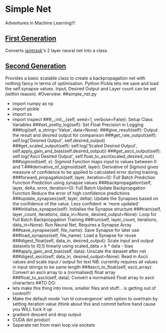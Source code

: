 # Simple Net
Adventures in Machine Learning!!!
## [First Generation](https://github.com/jamesrobertcarthew/machine-learning-experiments/tree/first-generation)
Converts [iamtrask](http://iamtrask.github.io/)'s 2 layer neural net into a class.
## [Second Generation](https://github.com/jamesrobertcarthew/machine-learning-experiments/tree/second-generation)
Provides a basic scalable class to create a backpropagation net with nothing fancy in terms of optimisation. Python Pickle lets me save and load the self.synapse values. Input, Desired Output and Layer count can be set (within reason).
#Overview:
##simple_net.py
* import numpy as np
* import pickle
* import os
* import inspect
###\_\_init\_\_(self, seed=1, verbose=False):
 Setup Class Variables
###set\_pretty\_log(self):
 Set Float Precision in Logging
###log(self, a\_string='Value', data=None):
###give\_result(self):
 Output the result and desired output for comparison
###get\_raw\_output(self):
 self.log('Desired Output', self.desired\_output)
###get\_scaled\_output(self):
 self.log('Scaled Desired Output', self.apply\_gain\_and\_bias(self.desired\_output))
###get\_ascii\_output(self):
 self.log('Ascii Desired Output', self.float\_to\_ascii(scaled\_desired\_out))
###sigmoid(self, x):
 Sigmoid Function maps input to values between 0 and 1
###derivative\_of\_sigmoid(self, layer):
 Derivative of Sigmoid gives measure of confidence to be applied to calculated error during training
###forward\_propagation(self, layer, iteration=0):
 Full Batch Prediction Function
 Prediction using synapse values
###backpropagation(self, layer, delta, error, iteration=0):
 Full Batch Update Backpropgation Function
 Reduce the error of high confidence predictions
###update\_synapses(self, layer, delta):
 Update the Synapses based on the confidence of the value. Less confident => 'more updated'
###initialise\_synapse(self):
 Initialise the Synapse structure
###train(self, layer\_count, iterations, data\_in=None, desired\_output=None):
 Loop for Full Batch Backpropgation Training
###run(self, layer\_count, iterations, data\_in=None):
 Run Neural Net, Requires a Synapse Array
###save\_synapse(self, file\_name):
 Save Synapse for later use
###load\_synapse(self, file\_name):
 Load a Synapse for reuse
###digest\_float(self, data\_in, desired\_output):
 Scale input and output datasets to (0,1) linearly using scaled\_data = k * data - bias
###apply\_gain\_and\_bias(self, data):
 Unscale the dataset after net
###digest\_ascii(self, data\_in, desired\_output=None):
 Read in Ascii values and scale input / output for text
 NB: currently requires all values in input strings to be same length
###ascii\_to\_float(self, ascii\_array):
 Convert an ascii array to a (normalised) float array
###float\_to\_ascii(self, data):
 Convert a normalised Float array to ascii characters
##TO DO:
* lets make this thing into more, smaller files and stuff... is getting out of control!!!
* Make the default mode 'run til convergence' with option to overtrain by setting iteration value (think about this and commit before hand cause you WILL fuck it up
* gradient descent and drop output
* CUDA dot product
* Seperate net from main loop via sockets

